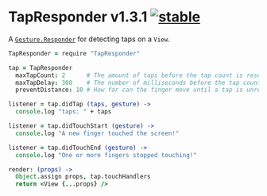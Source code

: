 
# TapResponder v1.3.1 [![stable](http://badges.github.io/stability-badges/dist/stable.svg)](http://github.com/badges/stability-badges)

A [`Gesture.Responder`](https://github.com/aleclarson/gesture#gestureresponder) for detecting taps on a `View`.

```coffee
TapResponder = require "TapResponder"

tap = TapResponder
  maxTapCount: 2      # The amount of taps before the tap count is reset.
  maxTapDelay: 300    # The number of milliseconds before the tap count is reset.
  preventDistance: 10 # How far can the finger move until a tap is unrecognizable.

listener = tap.didTap (taps, gesture) ->
  console.log "taps: " + taps

listener = tap.didTouchStart (gesture) ->
  console.log "A new finger touched the screen!"

listener = tap.didTouchEnd (gesture) ->
  console.log "One or more fingers stopped touching!"

render: (props) ->
  Object.assign props, tap.touchHandlers
  return <View {...props} />
```
